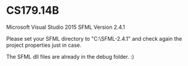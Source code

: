 # CS179.14B

Microsoft Visual Studio 2015
SFML Version 2.4.1

Please set your SFML directory to "C:\SFML-2.4.1\" and check again the project properties just in case.

The SFML dll files are already in the debug folder. :)
